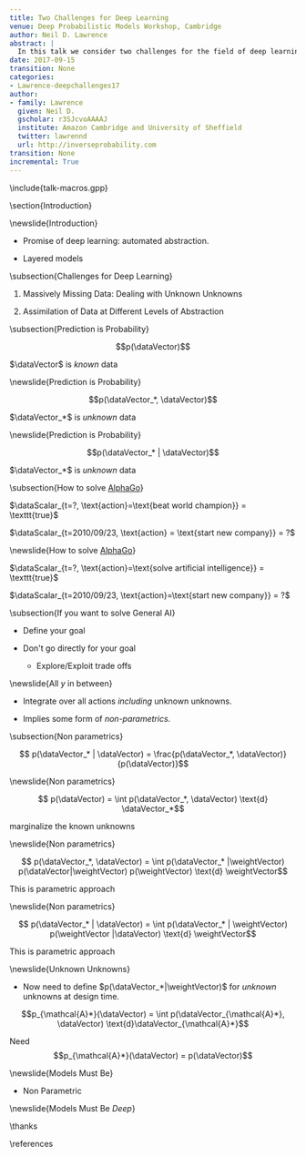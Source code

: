 ```yaml
---
title: Two Challenges for Deep Learning
venue: Deep Probabilistic Models Workshop, Cambridge
author: Neil D. Lawrence
abstract: |
  In this talk we consider two challenges for the field of deep learning. 
date: 2017-09-15
transition: None
categories:
- Lawrence-deepchallenges17
author:
- family: Lawrence
  given: Neil D.
  gscholar: r3SJcvoAAAAJ
  institute: Amazon Cambridge and University of Sheffield
  twitter: lawrennd
  url: http://inverseprobability.com
transition: None
incremental: True
---
```


\include{talk-macros.gpp}

\section{Introduction}

\newslide{Introduction}

* Promise of deep learning: automated abstraction.

* Layered models


\subsection{Challenges for Deep Learning}

1. Massively Missing Data: Dealing with Unknown Unknowns

2. Assimilation of Data at Different Levels of Abstraction


\subsection{Prediction is Probability}

<large>$$p(\dataVector)$$</large>

$\dataVector$ is *known* data

\newslide{Prediction is Probability}

<large>$$p(\dataVector_*, \dataVector)$$</large>

$\dataVector_*$ is *unknown* data

\newslide{Prediction is Probability}

<large>$$p(\dataVector_* | \dataVector)$$</large>

$\dataVector_*$ is *unknown* data

\subsection{How to solve [AlphaGo](https://en.wikipedia.org/wiki/AlphaGo_versus_Lee_Sedol)}

$\dataScalar_{t=?, \text{action}=\text{beat world champion}} = \texttt{true}$

$\dataScalar_{t=2010/09/23, \text{action} = \text{start new company}} = ?$


\newslide{How to solve [AlphaGo](https://en.wikipedia.org/wiki/AlphaGo_versus_Lee_Sedol)}

$\dataScalar_{t=?, \text{action}=\text{solve artificial intelligence}} = \texttt{true}$

$\dataScalar_{t=2010/09/23, \text{action}=\text{start new company}} = ?$


\subsection{If you want to solve General AI}

* Define your goal

* Don't go directly for your goal

    * Explore/Exploit trade offs

\newslide{All $y$ in between}

* Integrate over all actions *including* unknown unknowns.

* Implies some form of *non-parametrics*.

\subsection{Non parametrics}

$$ p(\dataVector_* | \dataVector) = \frac{p(\dataVector_*, \dataVector)}{p(\dataVector)}$$

\newslide{Non parametrics}

$$ p(\dataVector) = \int p(\dataVector_*, \dataVector) \text{d} \dataVector_*$$

marginalize the known unknowns

\newslide{Non parametrics}

$$ p(\dataVector_*, \dataVector) = \int p(\dataVector_* |\weightVector) p(\dataVector|\weightVector) p(\weightVector) \text{d} \weightVector$$

This is parametric approach

\newslide{Non parametrics}

$$ p(\dataVector_* | \dataVector) = \int p(\dataVector_* | \weightVector) p(\weightVector |\dataVector) \text{d} \weightVector$$

This is parametric approach

\newslide{Unknown Unknowns}

* Now need to define $p(\dataVector_*|\weightVector)$ for *unknown* unknowns at design time.

$$p_{\mathcal{A}*}(\dataVector) = \int p(\dataVector_{\mathcal{A}*}, \dataVector) \text{d}\dataVector_{\mathcal{A}*}$$

Need $$p_{\mathcal{A}*}(\dataVector) = p(\dataVector)$$

\newslide{Models Must Be}

* Non Parametric

\newslide{Models Must Be *Deep*}

\thanks

\references
